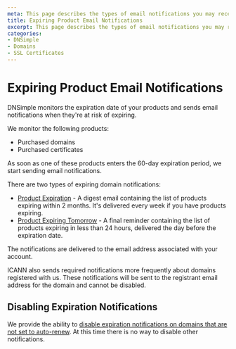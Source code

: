 ```yaml
---
meta: This page describes the types of email notifications you may receive about expring items purchased through DNSimple.
title: Expiring Product Email Notifications
excerpt: This page describes the types of email notifications you may receive about expring items purchased through DNSimple.
categories:
- DNSimple
- Domains
- SSL Certificates
---
```


# Expiring Product Email Notifications

DNSimple monitors the expiration date of your products and sends email notifications when they're at risk of expiring.

We monitor the following products:

- Purchased domains
- Purchased certificates

As soon as one of these products enters the 60-day expiration period, we start sending email notifications.

There are two types of expiring domain notifications:

- [Product Expiration](/articles/product-expiration-notification) - A digest email containing the list of products expiring within 2 months. It's delivered every week if you have products expiring.
- [Product Expiring Tomorrow](/articles/product-expiring-tomorrow-notification) - A final reminder containing the list of products expiring in less than 24 hours, delivered the day before the expiration date.

The notifications are delivered to the email address associated with your account.

<info>
ICANN also sends required notifications more frequently about domains registered with us. These notifications will be sent to the registrant email address for the domain and cannot be disabled.
</info>

## Disabling Expiration Notifications

We provide the ability to [disable expiration notifications on domains that are not set to auto-renew](/articles/disabling-expiration-notifications). At this time there is no way to disable other notifications.
